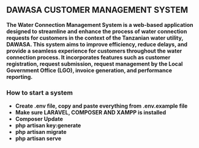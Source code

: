 
## DAWASA CUSTOMER MANAGEMENT SYSTEM

**The Water Connection Management System is a web-based application designed to streamline 
and enhance the process of water connection requests for customers in the context of the 
Tanzanian water utility, DAWASA. This system aims to improve efficiency, reduce delays, and 
provide a seamless experience for customers throughout the water connection process. It 
incorporates features such as customer registration, request submission, request management by 
the Local Government Office (LGO), invoice generation, and performance reporting.**

### How to start a system

- **Create .env file, copy and paste everything from .env.example file**
- **Make sure LARAVEL, COMPOSER AND XAMPP is installed**
- **Composer Update**
- **php artisan key:generate**
- **php artisan migrate**
- **php artisan serve**
